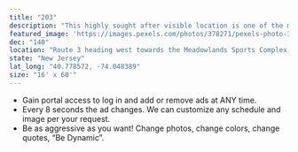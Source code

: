 ```yaml
---
title: "203"
description: "This highly sought after visible location is one of the most traveled sections of Rt. 3. Located right by the NJ Turnpike and the Lincoln Tunnel exit."
featured_image: 'https://images.pexels.com/photos/378271/pexels-photo-378271.jpeg?auto=compress&cs=tinysrgb&dpr=2&h=650&w=940'
dec: "140"
location: "Route 3 heading west towards the Meadowlands Sports Complex, Secaucus, NJ"
state: "New Jersey"
lat_long: "40.778572, -74.048389"
size: "16' x 60'"
---
```

* Gain portal access to log in and add or remove ads at ANY time.
* Every 8 seconds the ad changes. We can customize any schedule and image per your request.
* Be as aggressive as you want! Change photos, change colors, change quotes, “Be Dynamic”.
